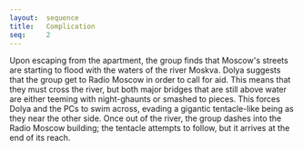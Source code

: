 ```yaml
---
layout:  sequence
title:   Complication 
seq:     2
---
```


Upon escaping from the apartment, the group finds that Moscow's streets are starting to flood with the waters of the river Moskva.
Dolya suggests that the group get to Radio Moscow in order to call for aid.
This means that they must cross the river,
but both major bridges that are still above water are either teeming with night-ghaunts or smashed to pieces.
This forces Dolya and the PCs to swim across, evading a gigantic tentacle-like being as they near the other side.
Once out of the river, the group dashes into the Radio Moscow building; the tentacle attempts to follow,
but it arrives at the end of its reach.  